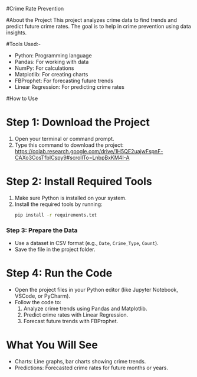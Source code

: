 #Crime Rate Prevention

#About the Project 
This project analyzes crime data to find trends and predict future crime rates. The goal is to help in crime prevention using data insights.

#Tools Used:-
- Python: Programming language  
- Pandas: For working with data  
- NumPy: For calculations  
- Matplotlib: For creating charts  
- FBProphet: For forecasting future trends  
- Linear Regression: For predicting crime rates  

#How to Use  

# Step 1: Download the Project  
1. Open your terminal or command prompt.  
2. Type this command to download the project:  
  https://colab.research.google.com/drive/1H5QE2uajwFspnF-CAXo3CosTfbICspy9#scrollTo=LnbpBxKM4I-A
# Step 2: Install Required Tools  
1. Make sure Python is installed on your system.  
2. Install the required tools by running:  
   ```bash
   pip install -r requirements.txt  
### Step 3: Prepare the Data  
- Use a dataset in CSV format (e.g., `Date`, `Crime_Type`, `Count`).  
- Save the file in the project folder.  

# Step 4: Run the Code  
- Open the project files in your Python editor (like Jupyter Notebook, VSCode, or PyCharm).  
- Follow the code to:  
  1. Analyze crime trends using Pandas and Matplotlib.  
  2. Predict crime rates with Linear Regression.  
  3. Forecast future trends with FBProphet.  
# What You Will See  
- Charts: Line graphs, bar charts showing crime trends.  
- Predictions: Forecasted crime rates for future months or years.  
